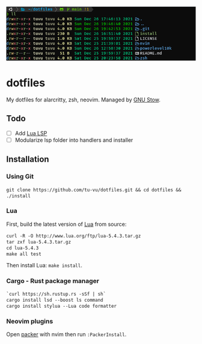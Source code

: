 ![cover](./images/cover.png)

# dotfiles

My dotfiles for alarcritty, zsh, neovim. Managed by [GNU Stow](https://www.gnu.org/software/stow/).

## Todo

- [ ] Add [ Lua LSP ](https://github.com/sumneko/lua-language-server)
- [ ] Modularize lsp folder into handlers and installer

## Installation

### Using Git

```
git clone https://github.com/tu-vu/dotfiles.git && cd dotfiles && ./install
```

### Lua

First, build the latest version of [Lua](https://www.lua.org/) from source:

```
curl -R -O http://www.lua.org/ftp/lua-5.4.3.tar.gz
tar zxf lua-5.4.3.tar.gz
cd lua-5.4.3
make all test
```

Then install Lua: `make install`.

### Cargo - Rust package manager

```
`curl https://sh.rustup.rs -sSf | sh`
cargo install lsd --boost ls command
cargo install stylua --Lua code formatter
```

### Neovim plugins

Open [packer](https://github.com/wbthomason/packer.nvim) with nvim then run
`:PackerInstall`.
